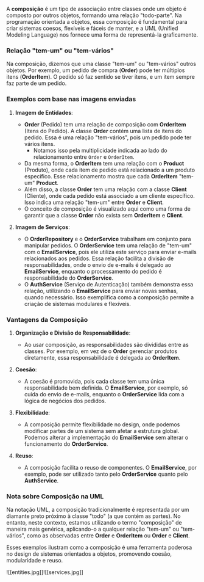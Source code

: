 A **composição** é um tipo de associação entre classes onde um objeto é composto por outros objetos, formando uma relação "todo-parte". Na programação orientada a objetos, essa composição é fundamental para criar sistemas coesos, flexíveis e fáceis de manter, e a UML (Unified Modeling Language) nos fornece uma forma de representá-la graficamente.

### Relação "tem-um" ou "tem-vários"

Na composição, dizemos que uma classe "tem-um" ou "tem-vários" outros objetos. Por exemplo, um pedido de compra (**Order**) pode ter múltiplos itens (**OrderItem**). O pedido só faz sentido se tiver itens, e um item sempre faz parte de um pedido.

### Exemplos com base nas imagens enviadas

1. **Imagem de Entidades**:
    
    - **Order** (Pedido) tem uma relação de composição com **OrderItem** (Itens do Pedido). A classe **Order** contém uma lista de itens do pedido. Essa é uma relação "tem-vários", pois um pedido pode ter vários itens.
        - Notamos isso pela multiplicidade indicada ao lado do relacionamento entre `Order` e `OrderItem`.
    - Da mesma forma, o **OrderItem** tem uma relação com o **Product** (Produto), onde cada item de pedido está relacionado a um produto específico. Esse relacionamento mostra que cada **OrderItem** "tem-um" **Product**.
    - Além disso, a classe **Order** tem uma relação com a classe **Client** (Cliente), onde cada pedido está associado a um cliente específico. Isso indica uma relação "tem-um" entre **Order** e **Client**.
    - O conceito de composição é visualizado aqui como uma forma de garantir que a classe **Order** não exista sem **OrderItem** e **Client**.
2. **Imagem de Serviços**:
    
    - O **OrderRepository** e o **OrderService** trabalham em conjunto para manipular pedidos. O **OrderService** tem uma relação de "tem-um" com o **EmailService**, pois ele utiliza este serviço para enviar e-mails relacionados aos pedidos. Essa relação facilita a divisão de responsabilidades, onde o envio de e-mails é delegado ao **EmailService**, enquanto o processamento do pedido é responsabilidade do **OrderService**.
    - O **AuthService** (Serviço de Autenticação) também demonstra essa relação, utilizando o **EmailService** para enviar novas senhas, quando necessário. Isso exemplifica como a composição permite a criação de sistemas modulares e flexíveis.

### Vantagens da Composição

1. **Organização e Divisão de Responsabilidade**:
    
    - Ao usar composição, as responsabilidades são divididas entre as classes. Por exemplo, em vez de o **Order** gerenciar produtos diretamente, essa responsabilidade é delegada ao **OrderItem**.
2. **Coesão**:
    
    - A coesão é promovida, pois cada classe tem uma única responsabilidade bem definida. O **EmailService**, por exemplo, só cuida do envio de e-mails, enquanto o **OrderService** lida com a lógica de negócios dos pedidos.
3. **Flexibilidade**:
    
    - A composição permite flexibilidade no design, onde podemos modificar partes de um sistema sem afetar a estrutura global. Podemos alterar a implementação do **EmailService** sem alterar o funcionamento do **OrderService**.
4. **Reuso**:
    
    - A composição facilita o reuso de componentes. O **EmailService**, por exemplo, pode ser utilizado tanto pelo **OrderService** quanto pelo **AuthService**.

### Nota sobre Composição na UML

Na notação UML, a composição tradicionalmente é representada por um diamante preto próximo à classe "todo" (a que contém as partes). No entanto, neste contexto, estamos utilizando o termo "composição" de maneira mais genérica, aplicando-o a qualquer relação "tem-um" ou "tem-vários", como as observadas entre **Order** e **OrderItem** ou **Order** e **Client**.

Esses exemplos ilustram como a composição é uma ferramenta poderosa no design de sistemas orientados a objetos, promovendo coesão, modularidade e reuso.


![[entities.jpg]]![[services.jpg]]